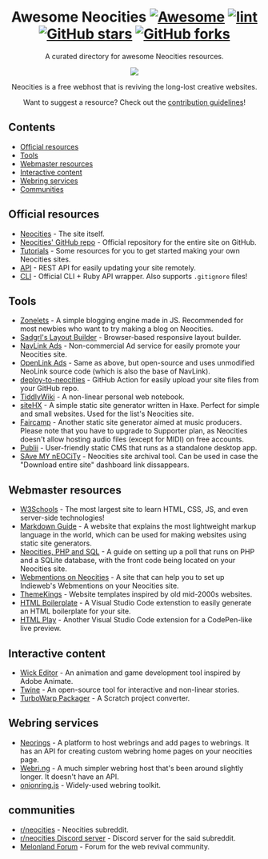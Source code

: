 <div align="center">

# Awesome Neocities [![Awesome](https://awesome.re/badge.svg)](https://awesome.re) [![lint](https://github.com/lime360/awesome-neocities/actions/workflows/lint.yaml/badge.svg)](https://github.com/lime360/awesome-neocities/actions/workflows/lint.yaml) [![GitHub stars](https://img.shields.io/github/stars/lime360/awesome-neocities)](https://github.com/lime360/awesome-neocities) [![GitHub forks](https://img.shields.io/github/forks/lime360/awesome-neocities)](https://github.com/lime360/awesome-neocities)

A curated directory for awesome Neocities resources.

<a href="https://neocities.org" target="_blank" rel="noopener noreferrer">
  <img src="https://neocities.org/cat.png" />
</a>

Neocities is a free webhost that is reviving the long-lost creative websites.

Want to suggest a resource? Check out the [contribution guidelines](https://github.com/lime360/awesome-neocities/blob/main/contributing.md)!

</div>

## Contents

- [Official resources](#official-resources)
- [Tools](#tools)
- [Webmaster resources](#webmaster-resources)
- [Interactive content](#interactive-content)
- [Webring services](#webring-services)
- [Communities](#communities)

<!-- CONTENT -->

## Official resources

- [Neocities](https://neocities.org/) - The site itself.
- [Neocities' GitHub repo](https://github.com/neocities) - Official repository for the entire site on GitHub.
- [Tutorials](https://neocities.org/tutorials) - Some resources for you to get started making your own Neocities sites.
- [API](https://neocities.org/api) - REST API for easily updating your site remotely.
- [CLI](https://neocities.org/cli) - Official CLI + Ruby API wrapper. Also supports `.gitignore` files!

## Tools

- [Zonelets](https://zonelets.net/) - A simple blogging engine made in JS. Recommended for most newbies who want to try making a blog on Neocities.
- [Sadgrl's Layout Builder](https://sadgrl.online/projects/layout-builder/) - Browser-based responsive layout builder.
- [NavLink Ads](https://dimden.dev/navlinkads/) - Non-commercial Ad service for easily promote your Neocities site.
- [OpenLink Ads](https://fazlabz-dev.github.io/openlink/) - Same as above, but open-source and uses unmodified NeoLink source code (which is also the base of NavLink).
- [deploy-to-neocities](https://github.com/bcomnes/deploy-to-neocities) - GitHub Action for easily upload your site files from your GitHub repo.
- [TiddlyWiki](https://tiddlywiki.com/) - A non-linear personal web notebook.
- [siteHX](https://lib.haxe.org/p/siteHX/) - A simple static site generator written in Haxe. Perfect for simple and small websites. Used for the list's Neocities site.
- [Faircamp](https://simonrepp.com/faircamp/) - Another static site generator aimed at music producers. Please note that you have to upgrade to Supporter plan, as Neocities doesn't allow hosting audio files (except for MIDI) on free accounts.
- [Publii](https://getpublii.com/) - User-friendly static CMS that runs as a standalone desktop app.
- [SAve MY nEOCiTy](https://melonking.net/melon?z=/free/software/neocities-downloader) - Neocities site archival tool. Can be used in case the "Download entire site" dashboard link dissappears.

## Webmaster resources

- [W3Schools](https://www.w3schools.com/) - The most largest site to learn HTML, CSS, JS, and even server-side technologies!
- [Markdown Guide](https://www.markdownguide.org/) - A website that explains the most lightweight markup language in the world, which can be used for making websites using static site generators.
- [Neocities, PHP and SQL](https://scott2.neocities.org/blog/2023-09-17-neocities-php-and-sql/) - A guide on setting up a poll that runs on PHP and a SQLite database, with the front code being located on your Neocities site.
- [Webmentions on Neocities](https://webmentions.neocities.org/) - A site that can help you to set up Indieweb's Webmentions on your Neocities site.
- [ThemeKings](https://themekings.net/) - Website templates inspired by old mid-2000s websites.
- [HTML Boilerplate](https://marketplace.visualstudio.com/items?itemName=sidthesloth.html5-boilerplate) - A Visual Studio Code extenstion to easily generate an HTML boilerplate for your site.
- [HTML Play](https://marketplace.visualstudio.com/items?itemName=bianxianyang.htmlplay) - Another Visual Studio Code extension for a CodePen-like live preview.

## Interactive content

- [Wick Editor](https://www.wickeditor.com/#/) - An animation and game development tool inspired by Adobe Animate.
- [Twine](https://twinery.org/) - An open-source tool for interactive and non-linear stories.
- [TurboWarp Packager](https://packager.turbowarp.org/) - A Scratch project converter.

## Webring services

- [Neorings](https://www.neorings.org/) - A platform to host webrings and add pages to webrings. It has an API for creating custom webring home pages on your neocities page.
- [Webri.ng](https://webri.ng/) - A much simpler webring host that's been around slightly longer. It doesn't have an API.
- [onionring.js](https://garlic.garden/onionring/) - Widely-used webring toolkit.

## communities

- [r/neocities](https://www.reddit.com/r/neocities/) - Neocities subreddit.
- [r/neocities Discord server](https://discord.gg/3d3uAzWXkd) - Discord server for the said subreddit.
- [Melonland Forum](https://forum.melonland.net) - Forum for the web revival community.